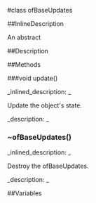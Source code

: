 #class ofBaseUpdates


<!--
_visible: True_
_advanced: True_
_istemplated: False_
_extends: _
-->

##InlineDescription

An abstract 





##Description





##Methods



###void update()

<!--
_syntax: update()_
_name: update_
_returns: void_
_returns_description: _
_parameters: _
_access: public_
_version_started: 006_
_version_deprecated: _
_summary: _
_constant: False_
_static: False_
_visible: True_
_advanced: False_
-->

_inlined_description: _

Update the object's state.





_description: _







<!----------------------------------------------------------------------------->

### ~ofBaseUpdates()

<!--
_syntax: ~ofBaseUpdates()_
_name: ~ofBaseUpdates_
_returns: _
_returns_description: _
_parameters: _
_access: public_
_version_started: 006_
_version_deprecated: _
_summary: _
_constant: False_
_static: False_
_visible: True_
_advanced: False_
-->

_inlined_description: _

Destroy the ofBaseUpdates.





_description: _







<!----------------------------------------------------------------------------->

##Variables



